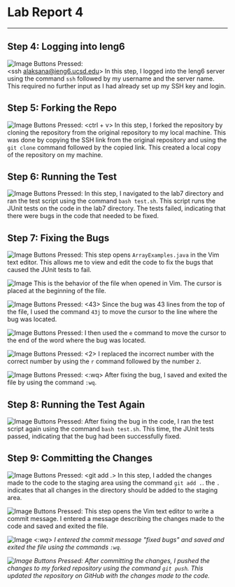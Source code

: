 # **Lab Report 4**
***
## Step 4: Logging into Ieng6
![Image](ieng6.png)
Buttons Pressed:  
<ssh alaksana@ieng6.ucsd.edu> <enter>
In this step, I logged into the Ieng6 server using the command `ssh` followed by my username and the server name. This required no further input as I had already set up my SSH key and login.


## Step 5: Forking the Repo
![Image](fork.png)
Buttons Pressed:
<git clone> <ctrl + v> <enter>
In this step, I forked the repository by cloning the repository from the original repository to my local machine. This was done by copying the SSH link from the original repository and using the `git clone` command followed by the copied link. This created a local copy of the repository on my machine.

## Step 6: Running the Test
![Image](JunitFail.png)
Buttons Pressed:
<cd lab7> <enter>
<bash test.sh> <enter>
In this step, I navigated to the lab7 directory and ran the test script using the command `bash test.sh`. This script runs the JUnit tests on the code in the lab7 directory. The tests failed, indicating that there were bugs in the code that needed to be fixed.

## Step 7: Fixing the Bugs
![Image](openVim.png)
Buttons Pressed:
<vim ArrayExamples.java> <enter>
This step opens `ArrayExamples.java` in the Vim text editor. This allows me to view and edit the code to fix the bugs that caused the JUnit tests to fail.

![Image](vimFile.png)
This is the behavior of the file when opened in Vim. The cursor is placed at the beginning of the file.

![Image](43j.png)
Buttons Pressed: 
<43> <j>
Since the bug was 43 lines from the top of the file, I used the command `43j` to move the cursor to the line where the bug was located.

![Image](eMove.png)
Buttons Pressed:
<e>
I then used the `e` command to move the cursor to the end of the word where the bug was located.

![Image](r2.png)
Buttons Pressed:
<r> <2>
I replaced the incorrect number with the correct number by using the `r` command followed by the number `2`.

![Image](wqBug.png)
Buttons Pressed:
<:wq> <enter>
After fixing the bug, I saved and exited the file by using the command `:wq`.

## Step 8: Running the Test Again
![Image](JunitPass.png)
Buttons Pressed:
<bash test.sh> <enter>
After fixing the bug in the code, I ran the test script again using the command `bash test.sh`. This time, the JUnit tests passed, indicating that the bug had been successfully fixed.

## Step 9: Committing the Changes
![Image](gitAdd.png)
Buttons Pressed:
<git add .> <enter>
In this step, I added the changes made to the code to the staging area using the command `git add .`. the `.` indicates that all changes in the directory should be added to the staging area.

![Image](gitCommit.png)
Buttons Pressed:
<git commit> <enter>
This step opens the Vim text editor to write a commit message. I entered a message describing the changes made to the code and saved and exited the file.

![Image](wqCommit.png)
<i> <fixed bugs> <esc> <:wq> <enter>
I entered the commit message "fixed bugs" and saved and exited the file using the commands `:wq`.


![Image](gitPush.png)
Buttons Pressed:
<git push> <enter>
After committing the changes, I pushed the changes to my forked repository using the command `git push`. This updated the repository on GitHub with the changes made to the code.
